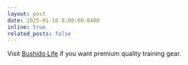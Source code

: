 ```yaml
---
layout: post
date: 2025-01-10 8:00:00-0400
inline: true
related_posts: false
---
```


Visit [Bushido Life](https://bushido-life.com) if you want premium quality training gear.